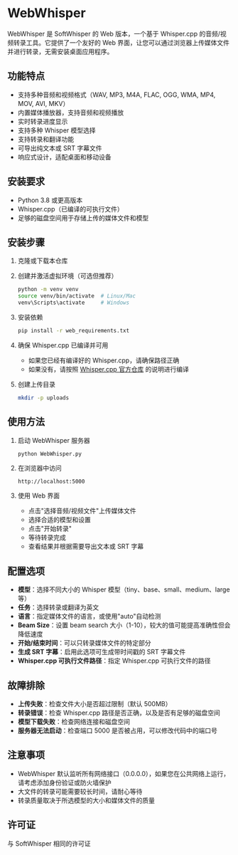 # WebWhisper

WebWhisper 是 SoftWhisper 的 Web 版本，一个基于 Whisper.cpp 的音频/视频转录工具。它提供了一个友好的 Web 界面，让您可以通过浏览器上传媒体文件并进行转录，无需安装桌面应用程序。

## 功能特点

- 支持多种音频和视频格式（WAV, MP3, M4A, FLAC, OGG, WMA, MP4, MOV, AVI, MKV）
- 内置媒体播放器，支持音频和视频播放
- 实时转录进度显示
- 支持多种 Whisper 模型选择
- 支持转录和翻译功能
- 可导出纯文本或 SRT 字幕文件
- 响应式设计，适配桌面和移动设备

## 安装要求

- Python 3.8 或更高版本
- Whisper.cpp（已编译的可执行文件）
- 足够的磁盘空间用于存储上传的媒体文件和模型

## 安装步骤

1. 克隆或下载本仓库

2. 创建并激活虚拟环境（可选但推荐）
   ```bash
   python -m venv venv
   source venv/bin/activate  # Linux/Mac
   venv\Scripts\activate     # Windows
   ```

3. 安装依赖
   ```bash
   pip install -r web_requirements.txt
   ```

4. 确保 Whisper.cpp 已编译并可用
   - 如果您已经有编译好的 Whisper.cpp，请确保路径正确
   - 如果没有，请按照 [Whisper.cpp 官方仓库](https://github.com/ggerganov/whisper.cpp) 的说明进行编译

5. 创建上传目录
   ```bash
   mkdir -p uploads
   ```

## 使用方法

1. 启动 WebWhisper 服务器
   ```bash
   python WebWhisper.py
   ```

2. 在浏览器中访问
   ```
   http://localhost:5000
   ```

3. 使用 Web 界面
   - 点击"选择音频/视频文件"上传媒体文件
   - 选择合适的模型和设置
   - 点击"开始转录"
   - 等待转录完成
   - 查看结果并根据需要导出文本或 SRT 字幕

## 配置选项

- **模型**：选择不同大小的 Whisper 模型（tiny、base、small、medium、large 等）
- **任务**：选择转录或翻译为英文
- **语言**：指定媒体文件的语言，或使用"auto"自动检测
- **Beam Size**：设置 beam search 大小（1-10），较大的值可能提高准确性但会降低速度
- **开始/结束时间**：可以只转录媒体文件的特定部分
- **生成 SRT 字幕**：启用此选项可生成带时间戳的 SRT 字幕文件
- **Whisper.cpp 可执行文件路径**：指定 Whisper.cpp 可执行文件的路径

## 故障排除

- **上传失败**：检查文件大小是否超过限制（默认 500MB）
- **转录错误**：检查 Whisper.cpp 路径是否正确，以及是否有足够的磁盘空间
- **模型下载失败**：检查网络连接和磁盘空间
- **服务器无法启动**：检查端口 5000 是否被占用，可以修改代码中的端口号

## 注意事项

- WebWhisper 默认监听所有网络接口（0.0.0.0），如果您在公共网络上运行，请考虑添加身份验证或防火墙保护
- 大文件的转录可能需要较长时间，请耐心等待
- 转录质量取决于所选模型的大小和媒体文件的质量

## 许可证

与 SoftWhisper 相同的许可证 